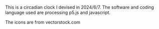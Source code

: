 This is a circadian clock I devised in 2024/6/7. The software and coding language used are processing p5.js and javascript.

The icons are from vectorstock.com
